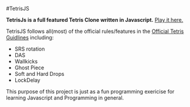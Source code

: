#TetrisJS

**TetrisJs is a full featured Tetris Clone written in Javascript.** [Play it here.](http://sethpipho.github.io/TetrisJS/)

TetrisJS follows all(most) of the official rules/features in the [Official Tetris Guidlines](https://tetris.wiki/Main_Page) including:  
* SRS rotation  
* DAS  
* Wallkicks  
* Ghost Piece  
* Soft and Hard Drops  
* LockDelay  

This purpose of this project is just as a fun programming exericise for learning Javascript and Programming in general.
